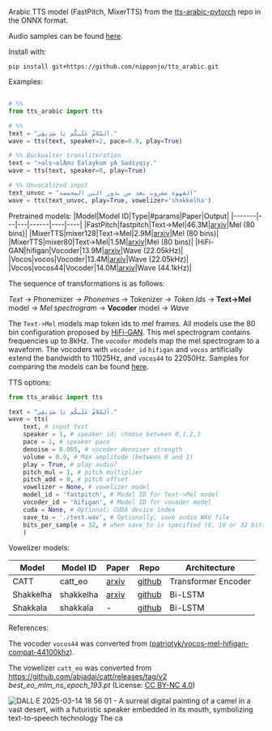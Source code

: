Arabic TTS model (FastPitch, MixerTTS) from the [tts-arabic-pytorch](https://github.com/nipponjo/tts-arabic-pytorch) repo in the ONNX format.

Audio samples can be found [here](https://nipponjo.github.io/tts-arabic-speakers).

Install with:
```
pip install git+https://github.com/nipponjo/tts_arabic.git
```


Examples:
```python

# %%
from tts_arabic import tts

# %%
text = "اَلسَّلامُ عَلَيكُم يَا صَدِيقِي."
wave = tts(text, speaker=2, pace=0.9, play=True)

# %% Buckwalter transliteration
text = ">als~alAmu Ealaykum yA Sadiyqiy."
wave = tts(text, speaker=0, play=True)

# %% Unvocalized input
text_unvoc = "القهوة مشروب يعد من بذور البن المحمصة"
wave = tts(text_unvoc, play=True, vowelizer='shakkelha')

```

Pretrained models:
|Model|Model ID|Type|#params|Paper|Output|
|-------|---|---|------|----|----|
|FastPitch|fastpitch|Text->Mel|46.3M|[arxiv](https://arxiv.org/abs/2006.06873)|Mel (80 bins)|
|MixerTTS|mixer128|Text->Mel|2.9M|[arxiv](https://arxiv.org/abs/2110.03584)|Mel (80 bins)|
|MixerTTS|mixer80|Text->Mel|1.5M|[arxiv](https://arxiv.org/abs/2110.03584)|Mel (80 bins)|
|HiFi-GAN|hifigan|Vocoder|13.9M|[arxiv](https://arxiv.org/abs/2010.05646)|Wave (22.05kHz)|
|Vocos|vocos|Vocoder|13.4M|[arxiv](https://arxiv.org/abs/2306.00814)|Wave (22.05kHz)|
|Vocos|vocos44|Vocoder|14.0M|[arxiv](https://arxiv.org/abs/2306.00814)|Wave (44.1kHz)|

The sequence of transformations is as follows:

*Text* &rarr; Phonemizer &rarr; *Phonemes* &rarr; Tokenizer &rarr; *Token Ids* &rarr; **Text->Mel** model &rarr; *Mel spectrogram* &rarr; **Vocoder** model &rarr; *Wave*

The `Text->Mel` models map token ids to mel frames. All models use the 80 bin configuration proposed by [HiFi-GAN](https://github.com/jik876/hifi-gan). This mel spectrogram contains frequencies up to 8kHz. The `vocoder` models map the mel spectrogram to a waveform. The vocoders with `vocoder_id` `hifigan` and `vocos` artificially extend the bandwidth to 11025Hz, and `vocos44` to 22050Hz. Samples for comparing the models can be found [here](https://nipponjo.github.io/tts-arabic-speakers/#models-cmp).

TTS options:
```python
from tts_arabic import tts

text = "اَلسَّلامُ عَلَيكُم يَا صَدِيقِي."
wave = tts(
    text, # input text
    speaker = 1, # speaker id; choose between 0,1,2,3
    pace = 1, # speaker pace
    denoise = 0.005, # vocoder denoiser strength
    volume = 0.9, # Max amplitude (between 0 and 1)
    play = True, # play audio?
    pitch_mul = 1, # pitch multiplier
    pitch_add = 0, # pitch offset
    vowelizer = None, # vowelizer model
    model_id = 'fastpitch', # Model ID for Text->Mel model
    vocoder_id = 'hifigan', # Model ID for vocoder model
    cuda = None, # Optional; CUDA device index
    save_to = './test.wav', # Optionally; save audio WAV file
    bits_per_sample = 32, # when save_to is specified (8, 16 or 32 bits)
    )

```

Vowelizer models:

|Model|Model ID|Paper|Repo|Architecture|
|-----|--------|---------|----|--|
|CATT|catt_eo|[arxiv](https://arxiv.org/abs/2407.03236)|[github](https://github.com/abjadai/catt)|Transformer Encoder|
|Shakkelha|shakkelha|[arxiv](https://arxiv.org/abs/1911.03531)|[github](https://github.com/AliOsm/shakkelha)|Bi-LSTM|
|Shakkala|shakkala|-|[github](https://github.com/Barqawiz/Shakkala)|Bi-LSTM|


References:

The vocoder `vocos44` was converted from ([patriotyk/vocos-mel-hifigan-compat-44100khz](https://huggingface.co/patriotyk/vocos-mel-hifigan-compat-44100khz)).

The vowelizer `catt_eo` was converted from https://github.com/abjadai/catt/releases/tag/v2 *best_eo_mlm_ns_epoch_193.pt* (License: [CC BY-NC 4.0](https://creativecommons.org/licenses/by-nc/4.0/))


![DALL·E 2025-03-14 18 56 01 - A surreal digital painting of a camel in a vast desert, with a futuristic speaker embedded in its mouth, symbolizing text-to-speech technology  The ca](https://github.com/user-attachments/assets/bcd31436-1e76-4432-9072-d0695f4d87e0)
